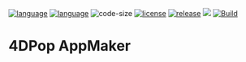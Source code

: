 [![language](https://img.shields.io/static/v1?label=language&message=4d&color=blue)](https://developer.4d.com/)
[![language](https://img.shields.io/github/languages/top/vdelachaux/4DPop-AppMaker.svg)](https://developer.4d.com/)
![code-size](https://img.shields.io/github/languages/code-size/vdelachaux/4DPop-AppMaker.svg)
[![license](https://img.shields.io/github/license/vdelachaux/4DPop-AppMaker)](LICENSE)
[![release](https://img.shields.io/github/v/release/vdelachaux/4DPop-AppMaker?include_prereleases)](https://github.com/vdelachaux/4DPop-AppMaker/releases/latest)
![](https://img.shields.io/badge/macOS-notarized-green)
[![Build](https://github.com/vdelachaux/4DPop-AppMaker/actions/workflows/build.yml/badge.svg)](https://github.com/vdelachaux/4DPop-AppMaker/actions/workflows/build.yml)



# 4DPop AppMaker
